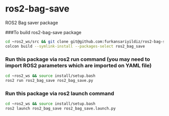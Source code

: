 # ros2-bag-save
ROS2 Bag saver package 

###To build ros2-bag-save package
```bash
cd ~ros2_ws/src && git clone git@github.com:furkansariyildiz/ros2-bag-save.git
colcon build --symlink-install --packages-select ros2_bag_save
```

### Run this package via ros2 run command (you may need to import ROS2 parameters which are imported on YAML file)
```bash
cd ~ros2_ws && source install/setup.bash
ros2 run ros2_bag_save ros2_bag_save.py
```

### Run this package via ros2 launch command
```bash
cd ~ros2_ws && source install/setup.bash
ros2 launch ros2_bag_save ros2_bag_save.launch.py
```
